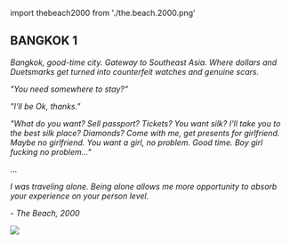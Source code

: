 import thebeach2000 from './the.beach.2000.png'

## BANGKOK 1

*Bangkok, good-time city. Gateway to Southeast Asia. Where dollars and Duetsmarks get  turned into counterfeit watches and genuine scars.*

*"You need somewhere to stay?"*

*"I'll be Ok, thanks."*
        
*"What do you want? Sell passport? Tickets? You want silk? I'll take you to the best silk place? Diamonds? Come with me, get presents for girlfriend. Maybe no girlfriend. You want a girl, no problem. Good time. Boy girl fucking no problem..."*

...

*I was traveling alone. Being alone allows me more opportunity to absorb your experience on your person level.*

*- The Beach, 2000*   

<img src={thebeach2000} />
